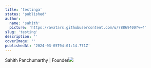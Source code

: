 ```yaml
---
title: 'testinga'
status: 'published'
author:
  name: 'sahith'
  picture: 'https://avatars.githubusercontent.com/u/78869400?v=4'
slug: 'testing'
description: ''
coverImage: ''
publishedAt: '2024-03-05T04:01:14.771Z'
---
```


Sahith Panchumarthy | Founder![](/images/redevs-jan-update-instagram--1--medium-g3MT.png)